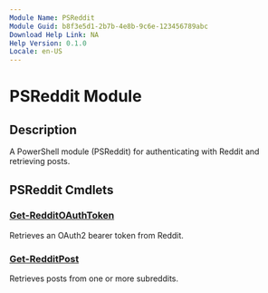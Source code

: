 ```yaml
---
Module Name: PSReddit
Module Guid: b8f3e5d1-2b7b-4e8b-9c6e-123456789abc
Download Help Link: NA
Help Version: 0.1.0
Locale: en-US
---
```


# PSReddit Module
## Description
A PowerShell module (PSReddit) for authenticating with Reddit and retrieving posts.

## PSReddit Cmdlets
### [Get-RedditOAuthToken](Get-RedditOAuthToken.md)
Retrieves an OAuth2 bearer token from Reddit.

### [Get-RedditPost](Get-RedditPost.md)
Retrieves posts from one or more subreddits.

